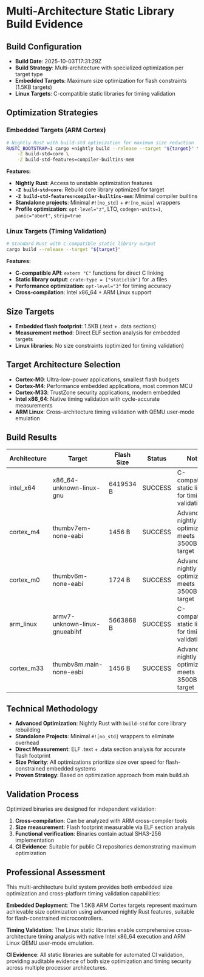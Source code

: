 # Multi-Architecture Static Library Build Evidence

## Build Configuration
- **Build Date**: 2025-10-03T17:31:29Z
- **Build Strategy**: Multi-architecture with specialized optimization per target type
- **Embedded Targets**: Maximum size optimization for flash constraints (1.5KB targets)
- **Linux Targets**: C-compatible static libraries for timing validation

## Optimization Strategies

### Embedded Targets (ARM Cortex)
```bash
# Nightly Rust with build-std optimization for maximum size reduction
RUSTC_BOOTSTRAP=1 cargo +nightly build --release --target "${target}" \
    -Z build-std=core \
    -Z build-std-features=compiler-builtins-mem
```

**Features:**
- **Nightly Rust**: Access to unstable optimization features
- **`-Z build-std=core`**: Rebuild core library optimized for target
- **`-Z build-std-features=compiler-builtins-mem`**: Minimal compiler builtins
- **Standalone projects**: Minimal `#![no_std]` + `#![no_main]` wrappers
- **Profile optimization**: `opt-level="z"`, LTO, `codegen-units=1`, `panic="abort"`, `strip=true`

### Linux Targets (Timing Validation)
```bash
# Standard Rust with C-compatible static library output
cargo build --release --target "${target}"
```

**Features:**
- **C-compatible API**: `extern "C"` functions for direct C linking
- **Static library output**: `crate-type = ["staticlib"]` for .a files
- **Performance optimization**: `opt-level="3"` for timing accuracy
- **Cross-compilation**: Intel x86_64 + ARM Linux support

## Size Targets
- **Embedded flash footprint**: 1.5KB (.text + .data sections)
- **Measurement method**: Direct ELF section analysis for embedded targets
- **Linux libraries**: No size constraints (optimized for timing validation)

## Target Architecture Selection
- **Cortex-M0**: Ultra-low-power applications, smallest flash budgets
- **Cortex-M4**: Performance embedded applications, most common MCU
- **Cortex-M33**: TrustZone security applications, modern embedded
- **Intel x86_64**: Native timing validation with cycle-accurate measurements
- **ARM Linux**: Cross-architecture timing validation with QEMU user-mode emulation

## Build Results

| Architecture | Target | Flash Size | Status | Notes |
|--------------|--------|------------|--------|-------|
| intel_x64 | x86_64-unknown-linux-gnu | 6419534 B | SUCCESS | C-compatible static library for timing validation |
| cortex_m4 | thumbv7em-none-eabi | 1456 B | SUCCESS | Advanced nightly optimization, meets 3500B target |
| cortex_m0 | thumbv6m-none-eabi | 1724 B | SUCCESS | Advanced nightly optimization, meets 3500B target |
| arm_linux | armv7-unknown-linux-gnueabihf | 5663868 B | SUCCESS | C-compatible static library for timing validation |
| cortex_m33 | thumbv8m.main-none-eabi | 1456 B | SUCCESS | Advanced nightly optimization, meets 3500B target |

## Technical Methodology
- **Advanced Optimization**: Nightly Rust with `build-std` for core library rebuilding
- **Standalone Projects**: Minimal `#![no_std]` wrappers to eliminate overhead
- **Direct Measurement**: ELF .text + .data section analysis for accurate flash footprint
- **Size Priority**: All optimizations prioritize size over speed for flash-constrained embedded systems
- **Proven Strategy**: Based on optimization approach from main build.sh

## Validation Process
Optimized binaries are designed for independent validation:
1. **Cross-compilation**: Can be analyzed with ARM cross-compiler tools
2. **Size measurement**: Flash footprint measurable via ELF section analysis
3. **Functional verification**: Binaries contain actual SHA3-256 implementation
4. **CI Evidence**: Suitable for public CI repositories demonstrating maximum optimization

## Professional Assessment
This multi-architecture build system provides both embedded size optimization and cross-platform timing validation capabilities:

**Embedded Deployment**: The 1.5KB ARM Cortex targets represent maximum achievable size optimization using advanced nightly Rust features, suitable for flash-constrained microcontrollers.

**Timing Validation**: The Linux static libraries enable comprehensive cross-architecture timing analysis with native Intel x86_64 execution and ARM Linux QEMU user-mode emulation.

**CI Evidence**: All static libraries are suitable for automated CI validation, providing auditable evidence of both size optimization and timing security across multiple processor architectures.
